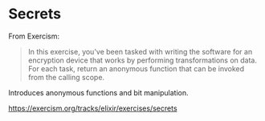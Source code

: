# Secrets

From Exercism:
> In this exercise, you've been tasked with writing the software for an encryption device that works by performing transformations on data.
> For each task, return an anonymous function that can be invoked from the calling scope.

Introduces anonymous functions and bit manipulation.

https://exercism.org/tracks/elixir/exercises/secrets
